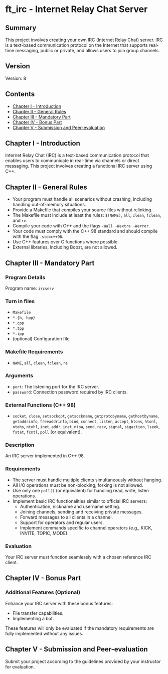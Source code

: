 # ft_irc - Internet Relay Chat Server

## Summary

This project involves creating your own IRC (Internet Relay Chat) server. IRC is a text-based communication protocol on the Internet that supports real-time messaging, public or private, and allows users to join group channels.

## Version

Version: 8

## Contents

- [Chapter I - Introduction](#chapter-i-introduction)
- [Chapter II - General Rules](#chapter-ii-general-rules)
- [Chapter III - Mandatory Part](#chapter-iii-mandatory-part)
- [Chapter IV - Bonus Part](#chapter-iv-bonus-part)
- [Chapter V - Submission and Peer-evaluation](#chapter-v-submission-and-peer-evaluation)

## Chapter I - Introduction

Internet Relay Chat (IRC) is a text-based communication protocol that enables users to communicate in real-time via channels or direct messaging. This project involves creating a functional IRC server using C++.

## Chapter II - General Rules

- Your program must handle all scenarios without crashing, including handling out-of-memory situations.
- Provide a Makefile that compiles your source files without relinking.
- The Makefile must include at least the rules: `$(NAME)`, `all`, `clean`, `fclean`, and `re`.
- Compile your code with C++ and the flags `-Wall -Wextra -Werror`.
- Your code must comply with the C++ 98 standard and should compile with the flag `-std=c++98`.
- Use C++ features over C functions where possible.
- External libraries, including Boost, are not allowed.

## Chapter III - Mandatory Part

### Program Details

Program name: `ircserv`

### Turn in files

- `Makefile`
- `*.{h, hpp}`
- `*.cpp`
- `*.tpp`
- `*.ipp`
- (optional) Configuration file

### Makefile Requirements

- `NAME`, `all`, `clean`, `fclean`, `re`

### Arguments

- `port`: The listening port for the IRC server.
- `password`: Connection password required by IRC clients.

### External Functions (C++ 98)

- `socket`, `close`, `setsockopt`, `getsockname`, `getprotobyname`, `gethostbyname`, `getaddrinfo`, `freeaddrinfo`, `bind`, `connect`, `listen`, `accept`, `htons`, `htonl`, `ntohs`, `ntohl`, `inet_addr`, `inet_ntoa`, `send`, `recv`, `signal`, `sigaction`, `lseek`, `fstat`, `fcntl`, `poll` (or equivalent).

### Description

An IRC server implemented in C++ 98.

### Requirements

- The server must handle multiple clients simultaneously without hanging.
- All I/O operations must be non-blocking; forking is not allowed.
- Use only one `poll()` (or equivalent) for handling read, write, listen operations.
- Implement basic IRC functionalities similar to official IRC servers:
  - Authentication, nickname and username setting.
  - Joining channels, sending and receiving private messages.
  - Forward messages to all clients in a channel.
  - Support for operators and regular users.
  - Implement commands specific to channel operators (e.g., KICK, INVITE, TOPIC, MODE).

### Evaluation

Your IRC server must function seamlessly with a chosen reference IRC client.

## Chapter IV - Bonus Part

### Additional Features (Optional)

Enhance your IRC server with these bonus features:

- File transfer capabilities.
- Implementing a bot.

These features will only be evaluated if the mandatory requirements are fully implemented without any issues.

## Chapter V - Submission and Peer-evaluation

Submit your project according to the guidelines provided by your instructor for evaluation.


